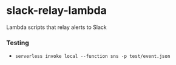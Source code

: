 # slack-relay-lambda

Lambda scripts that relay alerts to Slack

### Testing
* `serverless invoke local --function sns -p test/event.json`
